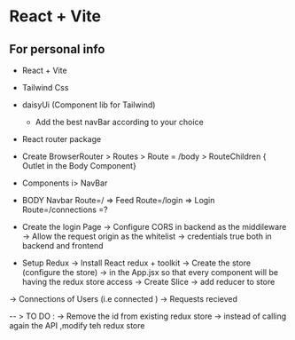 # React + Vite
  ## For personal info


- React + Vite
- Tailwind Css
- daisyUi (Component lib for Tailwind)
   - Add the best navBar according to your choice 
- React router package  
- Create BrowserRouter > Routes > Route = /body > RouteChildren { Outlet in the Body Component} 

- Components
   i> NavBar


- BODY
    Navbar
    Route=/ => Feed
    Route=/login => Login
    Route=/connections =?


- Create the login Page 
  -> Configure CORS in backend as the middileware
  -> Allow the request origin as the whitelist
  -> credentials true both in backend and frontend

- Setup Redux
  -> Install React redux + toolkit
   -> Create the store (configure the store)
   -> <Provider></Provider> in the   App.jsx so that every component will be having the redux store access
   -> Create Slice 
   -> add reducer to store  

-> Connections of Users (i.e connected )
-> Requests recieved 

-- > TO DO :
    -> Remove the id from existing redux store 
    ->  instead of calling again the API ,modify teh redux store 
   




   <!-- Password 
   Rohit@12345 -->



